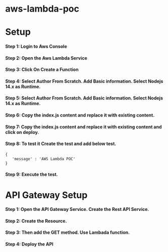 # aws-lambda-poc

# Setup

#### Step 1: Login to Aws Console
#### Step 2: Open the Aws Lambda Service
#### Step 3: Click On Create a Function
#### Step 4: Select Author From Scratch. Add Basic information. Select Nodejs 14.x as Runtime.
#### Step 5: Select Author From Scratch. Add Basic information. Select Nodejs 14.x as Runtime.
#### Step 6: Copy the index.js content and replace it with existing content.
#### Step 7: Copy the index.js content and replace it with existing content and click on deploy.
#### Step 8: To test it Create the test and add below test.
```
{
   'message' : 'AWS Lambda POC'
}
```
#### Step 9: Execute the test.


# API Gateway Setup

#### Step 1: Open the API Gateway Service. Create the Rest API Service.
#### Step 2: Create the Resource.
#### Step 3: Then add the GET method. Use Lambada function.
#### Step 4: Deploy the API


